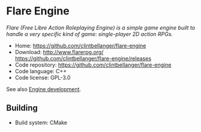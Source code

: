 # Flare Engine

_Flare (Free Libre Action Roleplaying Engine) is a simple game engine built to handle a very specific kind of game: single-player 2D action RPGs._

- Home: https://github.com/clintbellanger/flare-engine
- Download: http://www.flarerpg.org/ https://github.com/clintbellanger/flare-engine/releases
- Code repository: https://github.com/clintbellanger/flare-engine
- Code language: C++
- Code license: GPL-3.0

See also [Engine development](http://www.flarerpg.org/create/).

## Building

- Build system: CMake

